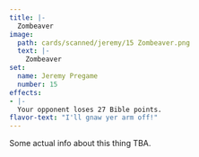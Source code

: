 ```yaml
---
title: |-
  Zombeaver
image: 
  path: cards/scanned/jeremy/15 Zombeaver.png
  text: |-
    Zombeaver
set:
  name: Jeremy Pregame
  number: 15
effects: 
- |-
  Your opponent loses 27 Bible points.
flavor-text: "I'll gnaw yer arm off!"
---
```

Some actual info about this thing TBA.
